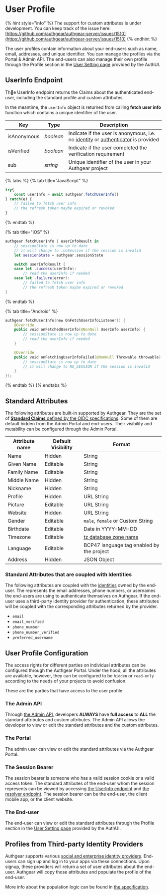 # User Profile

{% hint style="info" %}
The support for custom attributes is under development. You can keep track of the issue here: [https://github.com/authgear/authgear-server/issues/1510](https://github.com/authgear/authgear-server/issues/1510)
{% endhint %}

The user profiles contain information about your end-users such as name, email, addresses, and unique identifier. You can manage the profiles via the Portal & Admin API. The end-users can also manage their own profile through the Profile section in the [User Setting page](auth-ui.md) provided by the AuthUI.

## UserInfo Endpoint

The UserInfo endpoint returns the Claims about the authenticated end-user, including the standard profile and custom attributes.&#x20;

In the meantime, the `userInfo` object is returned from calling **fetch user info** function which contains a unique identifier of the user.

| Key         | Type      | Description                                                                                                                                                                                                     |
| ----------- | --------- | --------------------------------------------------------------------------------------------------------------------------------------------------------------------------------------------------------------- |
| isAnonymous | _boolean_ | Indicate if the user is anonymous, i.e. no [identity](../strategies/user-identity-and-authenticator.md#identity) or [authenticator](../strategies/user-identity-and-authenticator.md#authenticator) is provided |
| isVerified  | _boolean_ | Indicate if the user completed the verification requirement                                                                                                                                                     |
| sub         | _string_  | Unique identifier of the user in your Authgear project                                                                                                                                                          |

{% tabs %}
{% tab title="JavaScript" %}
```javascript
try{
    const userInfo = await authgear.fetchUserInfo()
} catch(e) {
    // failed to fetch user info
    // the refresh token maybe expired or revoked
}
```
{% endtab %}

{% tab title="iOS" %}
```swift
authgear.fetchUserInfo { userInfoResult in
    // sessionState is now up to date
    // it will change to .noSession if the session is invalid
    let sessionState = authgear.sessionState

    switch userInfoResult {
    case let .success(userInfo):
        // read the userInfo if needed
    case let .failure(error):
        // failed to fetch user info
        // the refresh token maybe expired or revoked
}
```
{% endtab %}

{% tab title="Android" %}
```kotlin
authgear.fetchUserInfo(new OnFetchUserInfoListener() {
    @Override
    public void onFetchedUserInfo(@NonNull UserInfo userInfo) {
        // sessionState is now up to date
        // read the userInfo if needed
    }

    @Override
    public void onFetchingUserInfoFailed(@NonNull Throwable throwable) {
        // sessionState is now up to date
        // it will change to NO_SESSION if the session is invalid
    }
});
```
{% endtab %}
{% endtabs %}

## Standard Attributes

The following attributes are built-in supported by Authgear. They are the set of [**Standard Claims** defined by the OIDC specifications](https://openid.net/specs/openid-connect-core-1\_0.html#StandardClaims). Some of them are default hidden from the Admin Portal and end-users. Their visibility and mutability can be configured through the Admin Portal.

| Attribute name | Default Visibility | Format                                                                                     |
| -------------- | ------------------ | ------------------------------------------------------------------------------------------ |
| Name           | Hidden             | String                                                                                     |
| Given Name     | Editable           | String                                                                                     |
| Family Name    | Editable           | String                                                                                     |
| Middle Name    | Hidden             | String                                                                                     |
| Nickname       | Hidden             | String                                                                                     |
| Profile        | Hidden             | URL String                                                                                 |
| Picture        | Editable           | URL String                                                                                 |
| Website        | Hidden             | URL String                                                                                 |
| Gender         | Editable           | `male`, `female` or Custom String                                                          |
| Birthdate      | Editable           | Date in YYYY-MM-DD                                                                         |
| Timezone       | Editable           | [tz database zone name](https://en.wikipedia.org/wiki/List\_of\_tz\_database\_time\_zones) |
| Language       | Editable           | BCP47 language tag enabled by the project                                                  |
| Address        | Hidden             | JSON Object                                                                                |

### Standard Attributes that are coupled with Identities

The following attributes are coupled with the [identities](../strategies/user-identity-and-authenticator.md#identity) owned by the end-user. The represents the email addresses, phone numbers, or usernames the end-users are using to authenticate themselves on Authgear. If the end-user uses a third-party identity provider for authentication, these attributes will be coupled with the corresponding attributes returned by the provider.

* `email`
* `email_verified`
* `phone_number`
* `phone_number_verified`
* `preferred_username`

## User Profile Configuration

The access rights for different parties on individual attributes can be configured through the Authgear Portal. Under the hood, all the attributes are available, however, they can be configured to be `hidden` or `read-only` according to the needs of your projects to avoid confusion.

These are the parties that have access to the user profile:

### The Admin API

Through [the Admin API](../apis/admin-apis.md), developers **ALWAYS** have **full access** to **ALL** the standard attributes and custom attributes. The Admin API allows the developer to view or edit the standard attributes and the custom attributes.&#x20;

### The Portal

The admin user can view or edit the standard attributes via the Authgear Portal.

### The Session Bearer

The session bearer is someone who has a valid session cookie or a valid access token. The standard attributes of the end-user whom the session represents can be viewed by accessing [the UserInfo endpoint](user-profile.md#userinfo-endpoint) and [the resolver endpoint](https://docs.authgear.com/get-started/backend-integration/nginx). The session bearer can be the end-user, the client mobile app, or the client website.&#x20;

### The End-user

The end-user can view or edit the standard attributes through the Profile section in the [User Setting page](auth-ui.md) provided by the AuthUI.

## Profiles from Third-party Identity Providers

Authgear supports various [social and enterprise identity providers](../strategies/how-to-setup-sso-integrations/). End-users can sign up and log in to your apps via these connections. Upon signup, these providers will return a set of user attributes about the end-user. Authgear will copy those attributes and populate the profile of the end-user.

More info about the population logic can be found in [the specification](https://github.com/authgear/authgear-server/blob/master/docs/specs/user-profile/design.md#standard-attributes-population).
